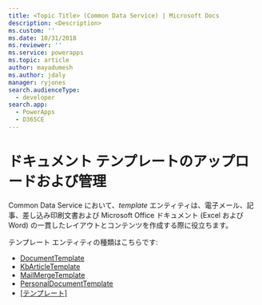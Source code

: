 ```yaml
---
title: <Topic Title> (Common Data Service) | Microsoft Docs
description: <Description>
ms.custom: ''
ms.date: 10/31/2018
ms.reviewer: ''
ms.service: powerapps
ms.topic: article
author: mayadumesh
ms.author: jdaly
manager: ryjones
search.audienceType:
  - developer
search.app:
  - PowerApps
  - D365CE
---
```

# <a name="upload-and-manage-document-templates"></a>ドキュメント テンプレートのアップロードおよび管理

<!-- 
Was Mike Carter
https://docs.microsoft.com/dynamics365/customer-engagement/developer/upload-manage-document-templates

Add the short description from  https://docs.microsoft.com/dynamics365/customer-engagement/developer/template-entities which was not migrated.
-->

Common Data Service において、*template* エンティティは、電子メール、記事、差し込み印刷文書および Microsoft Office ドキュメント (Excel および Word) の一貫したレイアウトとコンテンツを作成する際に役立ちます。

テンプレート エンティティの種類はこちらです:

<!-- Not in Common Data Service, must be in service ContractTemplate  -->
- [DocumentTemplate](reference/entities/documenttemplate.md)
- [KbArticleTemplate](reference/entities/kbarticletemplate.md) 
- [MailMergeTemplate](reference/entities/mailmergetemplate.md) 
- [PersonalDocumentTemplate](reference/entities/personaldocumenttemplate.md) 
- [[テンプレート]](reference/entities/template.md) 